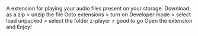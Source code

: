 A extension for playing your audio files present on your storage.
Download as a zip > unzip the file 
Goto extensions > turn on Developer mode > select load unpacked > select the folder z-player > good to go
Open the extension and Enjoy!
